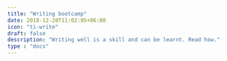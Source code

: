 ```yaml
---
title: "Writing bootcamp"
date: 2018-12-28T11:02:05+06:00
icon: "ti-write"
draft: false
description: "Writing well is a skill and can be learnt. Read how."
type : "docs"
---
```

